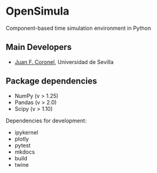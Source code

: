 # OpenSimula
Component-based time simulation environment in Python

## Main Developers

* [Juan F. Coronel](http://jfc.us.es), Universidad de Sevilla

## Package dependencies

- NumPy (v > 1.25)
- Pandas (v > 2.0)
- Scipy  (v > 1.10)

Dependencies for development:

- ipykernel
- plotly
- pytest
- mkdocs
- build
- twine


